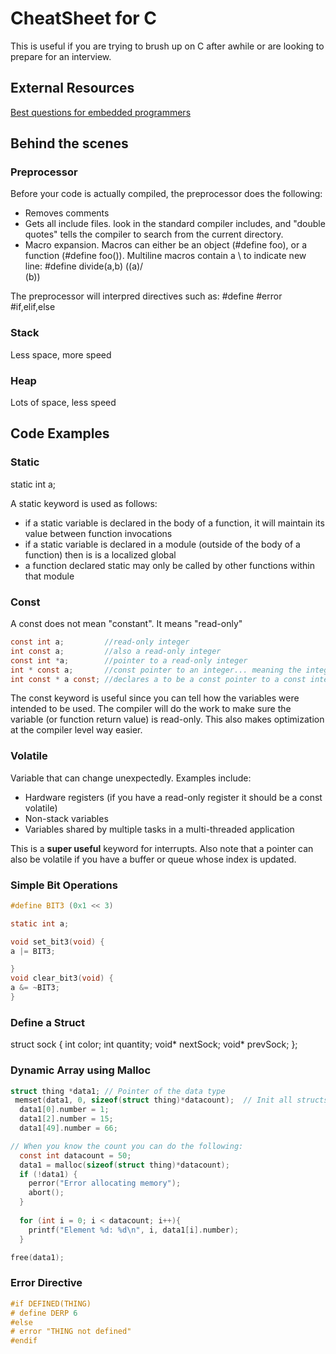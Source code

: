 # CheatSheet for C

This is useful if you are trying to brush up on C after awhile or are looking to prepare for an interview.

## External Resources
[Best questions for embedded programmers](https://rmbconsulting.us/publications/a-c-test-the-0x10-best-questions-for-would-be-embedded-programmers/)

## Behind the scenes

### Preprocessor

Before your code is actually compiled, the preprocessor does the following:
* Removes comments
* Gets all include files. <Angle brackets> look in the standard compiler includes, and "double quotes" tells the compiler to search from the current directory.
* Macro expansion. Macros can either be an object (#define foo), or a function (#define foo()). Multiline macros contain a \ to indicate new line:
       #define divide(a,b) ((a)/  \
                              (b))

The preprocessor will interpred directives such as:
#define
#error
#if,elif,else

### Stack
Less space, more speed

### Heap
Lots of space, less speed


## Code Examples

### Static
static int a;  

A static keyword is used as follows:
* if a static variable is declared in the body of a function, it will maintain its value between function invocations
* if a static variable is declared in a module (outside of the body of a function) then is is a localized global
* a function declared static may only be called by other functions within that module

### Const
A const does not mean "constant". It means "read-only"
```C
const int a;         //read-only integer
int const a;         //also a read-only integer
const int *a;        //pointer to a read-only integer
int * const a;       //const pointer to an integer... meaning the integer is modifiable, but the pointer is not.
int const * a const; //declares a to be a const pointer to a const integer (meaning both pointer and int are read-only)
```

The const keyword is useful since you can tell how the variables were intended to be used. The compiler will do the work to make sure the variable (or function return value) is read-only. This also makes optimization at the compiler level way easier.

### Volatile
Variable that can change unexpectedly. Examples include:
* Hardware registers (if you have a read-only register it should be a const volatile)
* Non-stack variables
* Variables shared by multiple tasks in a multi-threaded application

This is a **super useful** keyword for interrupts. Also note that a pointer can also be volatile if you have a buffer or queue whose index is updated.


### Simple Bit Operations


```C
#define BIT3 (0x1 << 3)

static int a;

void set_bit3(void) {
a |= BIT3;

}
void clear_bit3(void) {
a &= ~BIT3;
}
```

### Define a Struct

struct sock {
    int color;
    int quantity;
    void* nextSock;
    void* prevSock;
};

### Dynamic Array using Malloc
```C
struct thing *data1; // Pointer of the data type 
 memset(data1, 0, sizeof(struct thing)*datacount);  // Init all structs to 0
  data1[0].number = 1;
  data1[2].number = 15;
  data1[49].number = 66;

// When you know the count you can do the following:
  const int datacount = 50; 
  data1 = malloc(sizeof(struct thing)*datacount);
  if (!data1) {
    perror("Error allocating memory");
    abort();
  }
  
  for (int i = 0; i < datacount; i++){
    printf("Element %d: %d\n", i, data1[i].number);
  }

free(data1);
```

### Error Directive

```C
#if DEFINED(THING)
# define DERP 6
#else
# error "THING not defined"
#endif
```

